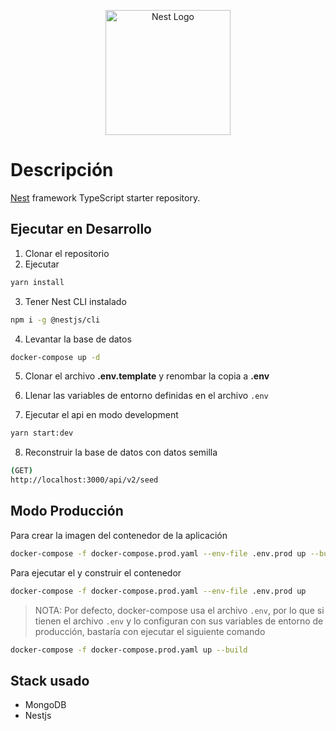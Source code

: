 <p align="center">
  <a href="http://nestjs.com/" target="blank"><img src="https://nestjs.com/img/logo-small.svg" width="200" alt="Nest Logo" /></a>
</p>

[circleci-image]: https://img.shields.io/circleci/build/github/nestjs/nest/master?token=abc123def456
[circleci-url]: https://circleci.com/gh/nestjs/nest

# Descripción

[Nest](https://github.com/nestjs/nest) framework TypeScript starter repository.

## Ejecutar en Desarrollo

1. Clonar el repositorio
2. Ejecutar

```bash
yarn install
```

3. Tener Nest CLI instalado

```bash
npm i -g @nestjs/cli
```

4. Levantar la base de datos

```bash
docker-compose up -d
```

5. Clonar el archivo __.env.template__ y renombar la copia a __.env__

6. Llenar las variables de entorno definidas en el archivo ```.env```

7. Ejecutar el api en modo development

```bash
yarn start:dev
```

8. Reconstruir la base de datos con datos semilla

```bash
(GET)
http://localhost:3000/api/v2/seed
```

## Modo Producción

Para crear la imagen del contenedor de la aplicación

```bash
docker-compose -f docker-compose.prod.yaml --env-file .env.prod up --build
```

Para ejecutar el y construir el contenedor

```bash
docker-compose -f docker-compose.prod.yaml --env-file .env.prod up
```

> NOTA: Por defecto, docker-compose usa el archivo ```.env```, por lo que si tienen el archivo ```.env``` y lo configuran con sus variables de entorno de producción, bastaría con ejecutar el siguiente comando

```bash
docker-compose -f docker-compose.prod.yaml up --build
```

## Stack usado

* MongoDB
* Nestjs
